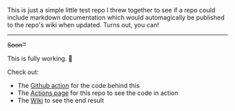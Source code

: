 This is just a simple little test repo I threw together to see if a repo could include markdown documentation which would automagically be published to the repo's wiki when updated.  Turns out, you can!

---

~~Soon™~~

This is fully working.  🙌

Check out:
- The [Github action](https://github.com/dracco1993/self_updating_wiki/blob/master/.github/workflows/push.yml) for the code behind this
- The [Actions page](https://github.com/dracco1993/self_updating_wiki/actions) for this repo to see the code in action
- The [Wiki](https://github.com/dracco1993/self_updating_wiki/wiki) to see the end result
